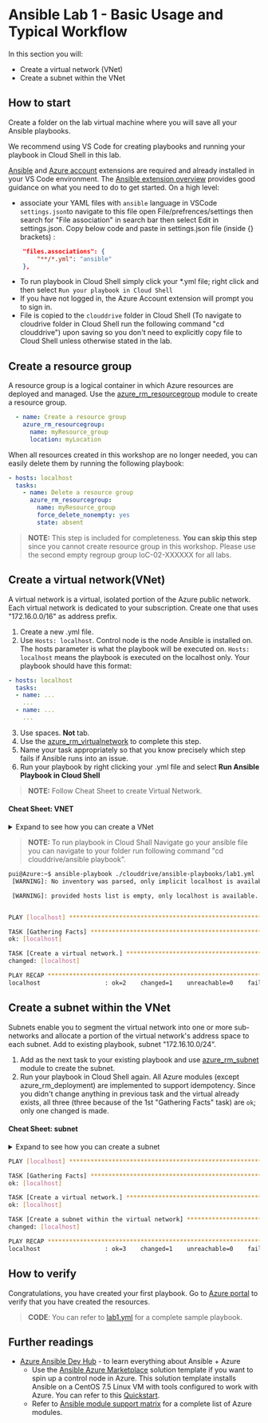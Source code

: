 # Ansible Lab 1 - Basic Usage and Typical Workflow

In this section you will:

- Create a virtual network (VNet)
- Create a subnet within the VNet

## How to start

Create a folder on the lab virtual machine where you will save all your Ansible playbooks.

We recommend using VS Code for creating playbooks and running your playbook in Cloud Shell in this lab.

[Ansible](https://marketplace.visualstudio.com/items?itemName=vscoss.vscode-ansible) and [Azure account](https://marketplace.visualstudio.com/items?itemName=ms-vscode.azure-account) extensions are required and already installed in your VS Code environment. The [Ansible extension overview](https://marketplace.visualstudio.com/items?itemName=vscoss.vscode-ansible) provides good guidance on what you need to do to get started. On a high level:

- associate your YAML files with `ansible` language in VSCode `settings.json`to navigate to this file open File/prefrences/settings then search for "File association" in search bar then select Edit in settings.json. Copy below code and paste in settings.json file (inside {} brackets) :

```json
    "files.associations": {
        "**/*.yml": "ansible"
    },
```

- To run playbook in Cloud Shell simply click your *.yml file; right click and then select `Run your playbook in Cloud Shell`
- If you have not logged in, the Azure Account extension will prompt you to sign in.
- File is copied to the `clouddrive` folder in Cloud Shell (To navigate to cloudrive folder in Cloud Shell run the following command "cd clouddrive") upon saving so you don't need to explicitly copy file to Cloud Shell unless otherwise stated in the lab.

## Create a resource group

A resource group is a logical container in which Azure resources are deployed and managed. Use the [azure_rm_resourcegroup](https://docs.ansible.com/ansible/latest/modules/azure_rm_resourcegroup_module.html) module to create a resource group.

```yml
  - name: Create a resource group
    azure_rm_resourcegroup:
      name: myResource_group
      location: myLocation
```

When all resources created in this workshop are no longer needed, you can easily delete them by running the following playbook:

```yml
- hosts: localhost
  tasks:
    - name: Delete a resource group
      azure_rm_resourcegroup:
        name: myResource_group
        force_delete_nonempty: yes
        state: absent
```

> **NOTE:** This step is included for completeness. **You can skip this step** since you cannot create resource group in this workshop. Please use the second empty regroup group IoC-02-XXXXXX for all labs.

## Create a virtual network(VNet)

A virtual network is a virtual, isolated portion of the Azure public network. Each virtual network is dedicated to your subscription. Create one that uses "172.16.0.0/16" as address prefix.

1. Create a new .yml file.
2. Use `Hosts: localhost`. Control node is the node Ansible is installed on. The hosts parameter is what the playbook will be executed on. `Hosts: localhost` means the playbook is executed on the localhost only. Your playbook should have this format:

```yaml
- hosts: localhost
  tasks:
  - name: ...
    ...
  - name: ...
    ...
```

3. Use spaces. **Not** tab.
4. Use the [azure_rm_virtualnetwork](https://docs.ansible.com/ansible/latest/modules/azure_rm_virtualnetwork_module.html) to complete this step.
5. Name your task appropriately so that you know precisely which step fails if Ansible runs into an issue.
6. Run your playbook by right clicking your .yml file and select **Run Ansible Playbook in Cloud Shell**
> **NOTE:** Follow Cheat Sheet to create Virtual Network.
#### Cheat Sheet: VNET
<details>
<summary>
Expand to see how you can create a VNet
</summary>

```yaml
  - name: Create Azure VM
  hosts: localhost
  connection: local
  tasks:
  - name: Create virtual network
    azure_rm_virtualnetwork:
      resource_group: IoC-02-144375 
      name: myVnet
      address_prefixes: "172.16.0.0/16"
```

</details>

> **NOTE:** To run playbook in Cloud Shall Navigate go your ansible file you can navigate to your folder run following command "cd clouddrive/ansible playbook".
```bash
pui@Azure:~$ ansible-playbook ./clouddrive/ansible-playbooks/lab1.yml
 [WARNING]: No inventory was parsed, only implicit localhost is available

 [WARNING]: provided hosts list is empty, only localhost is available. Note that the implicit localhost does not match 'all'


PLAY [localhost] **************************************************************************************************

TASK [Gathering Facts] ********************************************************************************************
ok: [localhost]

TASK [Create a virtual network.] **********************************************************************************
changed: [localhost]

PLAY RECAP ********************************************************************************************************
localhost                  : ok=2    changed=1    unreachable=0    failed=0    skipped=0    rescued=0    ignored=0  
```

## Create a subnet within the VNet

Subnets enable you to segment the virtual network into one or more sub-networks and allocate a portion of the virtual network's address space to each subnet. Add to existing playbook, subnet "172.16.10.0/24".

1. Add as the next task to your existing playbook and use [azure_rm_subnet](https://docs.ansible.com/ansible/latest/modules/azure_rm_subnet_module.html) module to create the subnet.
2. Run your playbook in Cloud Shell again. All Azure modules (except azure_rm_deployment) are implemented to support idempotency. Since you didn't change anything in previous task and the virtual already exists, all three (three because of the 1st "Gathering Facts" task) are `ok`; only one changed is made.

#### Cheat Sheet: subnet
<details>
<summary>
Expand to see how you can create a subnet
</summary>

```yaml
  - name: Create a subnet within the virtual network
    azure_rm_subnet:
        resource_group: myResource_group
        virtual_network_name: myVnet
        name: myVnetSubnet
        address_prefix_cidr:  "172.16.0.0/24"
```

</details>

```bash
PLAY [localhost] ********************************************************************************************************

TASK [Gathering Facts] **************************************************************************************************
ok: [localhost]

TASK [Create a virtual network.] ****************************************************************************************
ok: [localhost]

TASK [Create a subnet within the virtual network] ***********************************************************************
changed: [localhost]

PLAY RECAP **************************************************************************************************************
localhost                  : ok=3    changed=1    unreachable=0    failed=0    skipped=0    rescued=0    ignored=0 

```

## How to verify

Congratulations, you have created your first playbook. Go to [Azure portal](https://portal.azure.com) to verify that you have created the resources.

> **CODE**: You can refer to [lab1.yml](Code/lab1.yml) for a complete sample playbook.

## Further readings

- [Azure Ansible Dev Hub](https://docs.microsoft.com/en-us/azure/ansible/) - to learn everything about Ansible + Azure
    - Use the [Ansible Azure Marketplace](https://aka.ms/ansibleaz) solution template if you want to spin up a control node in Azure. This solution template installs Ansible on a CentOS 7.5 Linux VM with tools configured to work with Azure. You can refer to this [Quickstart](https://docs.microsoft.com/en-us/azure/ansible/ansible-deploy-solution-template).
    - Refer to [Ansible module support matrix](https://aka.ms/ansiblesupport) for a complete list of Azure modules.
